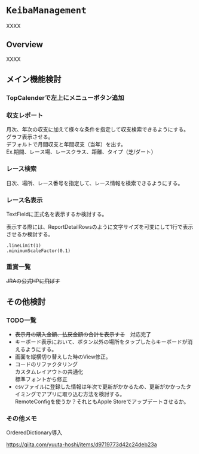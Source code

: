 # ``KeibaManagement``

XXXX

## Overview

XXXX

## メイン機能検討

### TopCalenderで左上にメニューボタン追加

### 収支レポート

月次、年次の収支に加えて様々な条件を指定して収支検索できるようにする。<br>
グラフ表示させる。<br>
デフォルトで月間収支と年間収支（当年）を出す。<br>
Ex.期間、レース場、レースクラス、距離、タイプ（芝/ダート）

### レース検索

日次、場所、レース番号を指定して、レース情報を検索できるようにする。

### レース名表示

TextFieldに正式名を表示するか検討する。

表示する際には、ReportDetailRowsのように文字サイズを可変にして1行で表示させるか検討する。

```                        
.lineLimit(1)
.minimumScaleFactor(0.1)
```

### 重賞一覧

~~JRAの公式HPに飛ばす~~

## その他検討

### TODO一覧
- ~~表示月の購入金額、払戻金額の合計を表示する~~　対応完了
- キーボード表示において、ボタン以外の場所をタップしたらキーボードが消えるようにする。
- 画面を縦横切り替えした時のView修正。
- コードのリファクタリング<br>
  カスタムレイアウトの共通化<br>
  標準フォントから修正
- csvファイルに登録した情報は年次で更新がかかるため、更新がかかったタイミングでアプリに取り込む方法を検討する。<br>
RemoteConfigを使うか？それともApple Storeでアップデートさせるか。

### その他メモ

OrderedDictionary導入

https://qiita.com/yuuta-hoshi/items/d9719773d42c24deb23a
